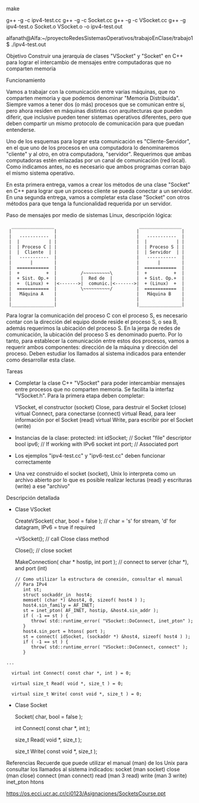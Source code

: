 make

g++ -g -c ipv4-test.cc
g++ -g -c Socket.cc
g++ -g -c VSocket.cc
g++ -g ipv4-test.o Socket.o VSocket.o -o ipv4-test.out

alfanath@Alfa:~/proyectoRedesSistemasOperativos/trabajoEnClase/trabajo1$ ./ipv4-test.out 

Objetivo
   Construir una jerarquía de clases "VSocket" y "Socket" en C++ para lograr el intercambio de mensajes entre
   computadoras que no comparten memoria 

Funcionamiento

   Vamos a trabajar con la comunicación entre varias máquinas, que no comparten memoria y que podemos
   denominar "Memoria Distribuida".  Siempre vamos a tener dos (o más) procesos que se comunican entre sí, pero
   ahora residen en máquinas distintas con arquitecturas que pueden diferir, que inclusive pueden tener sistemas
   operativos diferentes, pero que deben compartir un mismo protocolo de comunicación para que puedan entenderse.

   Uno de los esquemas para lograr esta comunicación es "Cliente-Servidor", en el que uno de los procesos en una 
   computadora lo denominaremos "cliente" y al otro, en otra computadora, "servidor".  Requerimos que ambas
   computadoras estén enlazadas por un canal de comunicación (red local).  Como indicamos antes, no es necesario
   que ambos programas corran bajo el mismo sistema operativo.

   En esta primera entrega, vamos a crear los métodos de una clase "Socket" en C++ para lograr que un proceso cliente
   se pueda conectar a un servidor.  En una segunda entrega, vamos a completar esta clase "Socket" con otros
   métodos para que tenga la funcionalidad requerida por un servidor.

   Paso de mensajes por medio de sistemas Linux, descripción lógica:

      ________________                                ________________
     |                |                              |                |
     |   -----------  |                              |   -----------  |
     |  |           | |                              |  |           | |
     |  | Proceso C | |                              |  | Proceso S | |
     |  |  Cliente  | |                              |  | Servidor  | |
     |   -----------  |                              |   -----------  |
     |       |        |                              |       |        |
     |  ============  |                              |  ============  |
     |  +          +  |         /~~~~~~~~~~\         |  +          +  |
     |  + Sist. Op.+  |         |  Red de  |         |  + Sist. Op.+  |
     |  +  (Linux) +  |<------->|  comunic.|<------->|  + (Linux)  +  |
     |  ============  |         \~~~~~~~~~~/         |  ============  |
     |   Máquina A    |                              |   Máquina B    |
     |                |                              |                |
     |________________|                              |________________|


   Para lograr la comunicación del proceso C con el proceso S, es necesario contar con la dirección del equipo
   donde reside el proceso S, o sea B, además requerimos la ubicación del proceso S.  En la jerga de redes de 
   comunicación, la ubicación del proceso S es denominado puerto.  Por lo tanto, para establecer la comunicación
   entre estos dos procesos, vamos a requerir ambos componentes: dirección de la máquina y dirección del proceso.
   Deben estudiar los llamados al sistema indicados para entender como desarrollar esta clase.

Tareas

   - Completar la clase C++ "VSocket" para poder intercambiar mensajes entre procesos que no comparten memoria.
     Se facilita la interfaz "VSocket.h".  Para la primera etapa deben completar:

        VSocket, el constructor (socket)
        Close, para destruir el Socket (close)
        virtual Connect, para conectarse (connect)
        virtual Read, para leer información por el Socket (read)
        virtual Write, para escribir por el Socket (write)

   - Instancias de la clase:
     protected:
        int idSocket;	// Socket "file" descriptor
        bool ipv6;	// If working with IPv6 socket
        int port;	// Associated port

   - Los ejemplos "ipv4-test.cc" y "ipv6-test.cc" deben funcionar correctamente

   - Una vez construido el socket (socket), Unix lo interpreta como un archivo abierto por lo que es posible realizar
     lecturas (read) y escrituras (write) a ese "archivo"


Descripción detallada
   - Clase VSocket

      CreateVSocket( char, bool = false );	// char = 's' for stream, 'd' for datagram, IPv6 = true if required

      ~VSocket();			// call Close class method

      Close();				// close socket

      MakeConnection( char * hostip, int port );		// connect to server (char *), and port (int)

         // Como utilizar la estructura de conexión, consultar el manual
         // Para IPv4
            int st;
            struct sockaddr_in  host4;
            memset( (char *) &host4, 0, sizeof( host4 ) );
            host4.sin_family = AF_INET;
            st = inet_pton( AF_INET, hostip, &host4.sin_addr );
            if ( -1 == st ) {
               throw( std::runtime_error( "VSocket::DoConnect, inet_pton" );
            }
            host4.sin_port = htons( port );
            st = connect( idSocket, (sockaddr *) &host4, sizeof( host4 ) );
            if ( -1 == st ) {
               throw( std::runtime_error( "VSocket::DoConnect, connect" );
            }
	...

      virtual int Connect( const char *, int ) = 0;

      virtual size_t Read( void *, size_t ) = 0;

      virtual size_t Write( const void *, size_t ) = 0;


   - Clase Socket

      Socket( char, bool = false );

      int Connect( const char *, int );

      size_t Read( void *, size_t );

      size_t Write( const void *, size_t );



Referencias
   Recuerde que puede utilizar el manual (man) de los Unix para consultar los llamados al sistema indicados:
      socket	(man socket)
      close	(man close)
      connect	(man connect)
      read	(man 3 read)
      write	(man 3 write)
      inet_pton
      htons

   https://os.ecci.ucr.ac.cr/ci0123/Asignaciones/SocketsCourse.ppt